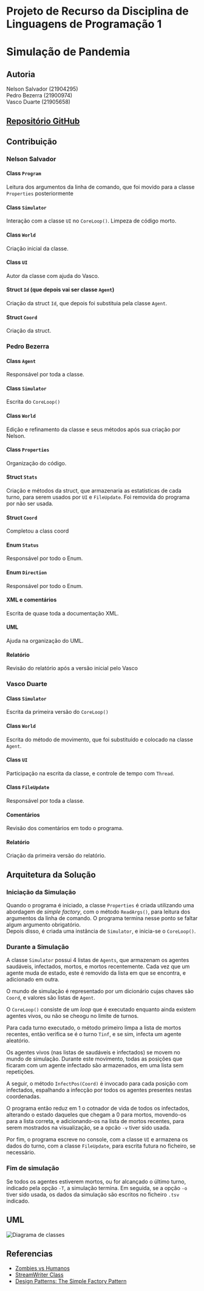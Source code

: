 # Projeto de Recurso da Disciplina de Linguagens de Programação 1

# Simulação de Pandemia

## Autoria

Nelson Salvador (21904295)  
Pedro Bezerra (21900974)  
Vasco Duarte (21905658)  

## [Repositório GitHub](https://github.com/NelsonSalvador/Recurso_Lp1)

## Contribuição

### Nelson Salvador

#### Class `Program`

Leitura dos argumentos da linha de comando, que foi movido para a classe 
`Properties` posteriormente

#### Class `Simulator`

Interação com a classe `UI` no `CoreLoop()`. Limpeza de código morto.

#### Class `World`

Criação inicial da classe.

#### Class `UI`

Autor da classe com ajuda do Vasco.

#### Struct `Id` (que depois vai ser classe `Agent`)

Criação da struct `Id`, que depois foi substituia pela classe `Agent`.

#### Struct `Coord`

Criação da struct.

### Pedro Bezerra

#### Class `Agent`

Responsável por toda a classe.

#### Class `Simulator`

Escrita do `CoreLoop()`

#### Class `World`

Edição e refinamento da classe e seus métodos após sua criação por Nelson.

#### Class `Properties`

Organização do código.

#### Struct `Stats`

Criação e métodos da struct, que armazenaria as estatísticas de cada turno, 
para serem usados por `UI` e `FileUpdate`. Foi removida do programa por não ser 
usada.

#### Struct `Coord`

Completou a class coord 

#### Enum `Status`

Responsável por todo o Enum.

#### Enum `Direction`

Responsável por todo o Enum.

#### XML e comentários

Escrita de quase toda a documentação XML.

#### UML 

Ajuda na organização do UML.

#### Relatório

Revisão do relatório após a versão inicial pelo Vasco

### Vasco Duarte

#### Class `Simulator`

Escrita da primeira versão do `CoreLoop()`

#### Class `World`

Escrita do método de movimento, que foi substituído e colocado na classe
`Agent`.

#### Class `UI`

Participação na escrita da classe, e controle de tempo com `Thread`.

#### Class `FileUpdate`

Responsável por toda a classe.

#### Comentários

Revisão dos comentários em todo o programa.

#### Relatório

Criação da primeira versão do relatório.

## Arquitetura da Solução

### Iniciação da Simulação

Quando o programa é iniciado, a classe `Properties` é criada utilizando uma 
abordagem de _simple factory_, com o método `ReadArgs()`, para leitura dos 
argumentos da linha de comando. O programa termina nesse ponto se faltar algum 
argumento obrigatório.  
Depois disso, é criada uma instância de `Simulator`, e inicia-se o `CoreLoop()`.

### Durante a Simulação

A classe `Simulator` possui 4 listas de `Agents`, que armazenam os agentes 
saudáveis, infectados, mortos, e mortos recentemente. Cada vez que um agente 
muda de estado, este é removido da lista em que se encontra, e adicionado em 
outra.

O mundo de simulação é representado por um dicionário cujas chaves são 
`Coord`, e valores são listas de `Agent`.

O `CoreLoop()` consiste de um _loop_ que é executado enquanto ainda existem 
agentes vivos, ou não se cheogu no limite de turnos.  
  
Para cada turno executado, o método primeiro limpa a lista de mortos recentes, 
então verifica se é o turno `Tinf`, e se sim, infecta um agente aleatório.  
  
Os agentes vivos (nas listas de saudáveis e infectados) se movem no mundo de 
simulação. Durante este movimento, todas as posições que ficaram com um agente 
infectado são armazenados, em uma lista sem repetições.  
  
A seguir, o método `InfectPos(Coord)` é invocado para cada posição com 
infectados, espalhando a infecção por todos os agentes presentes nestas 
coordenadas.  
  
O programa então reduz em 1 o cotnador de vida de todos os infectados, 
alterando o estado daqueles que chegam a 0 para mortos, movendo-os para a lista 
correta, e adicionando-os na lista de mortos recentes, para serem mostrados na 
visualização, se a opcão `-v` tiver sido usada.  
  
Por fim, o programa escreve no console, com a classe `UI` e armazena os dados 
do turno, com a classe `FileUpdate`, para escrita futura no ficheiro, se 
necessário.

### Fim de simulação

Se todos os agentes estiverem mortos, ou for alcançado o último turno, 
indicado pela opção `-T`, a simulação termina. Em seguida, se a opção `-o` 
tiver sido usada, os dados da simulação são escritos no ficheiro `.tsv` 
indicado.

## UML

![Diagrama de classes](UML.png)

## Referencias

- [Zombies vs Humanos](https://github.com/VideojogosLusofona/lp1_2018_p2_solucao)
- [StreamWriter Class](https://docs.microsoft.com/en-us/dotnet/api/system.io.streamwriter?view=netcore-3.1)
- [Design Patterns: The Simple Factory Pattern](https://code.tutsplus.com/tutorials/design-patterns-the-simple-factory-pattern--cms-22345)
